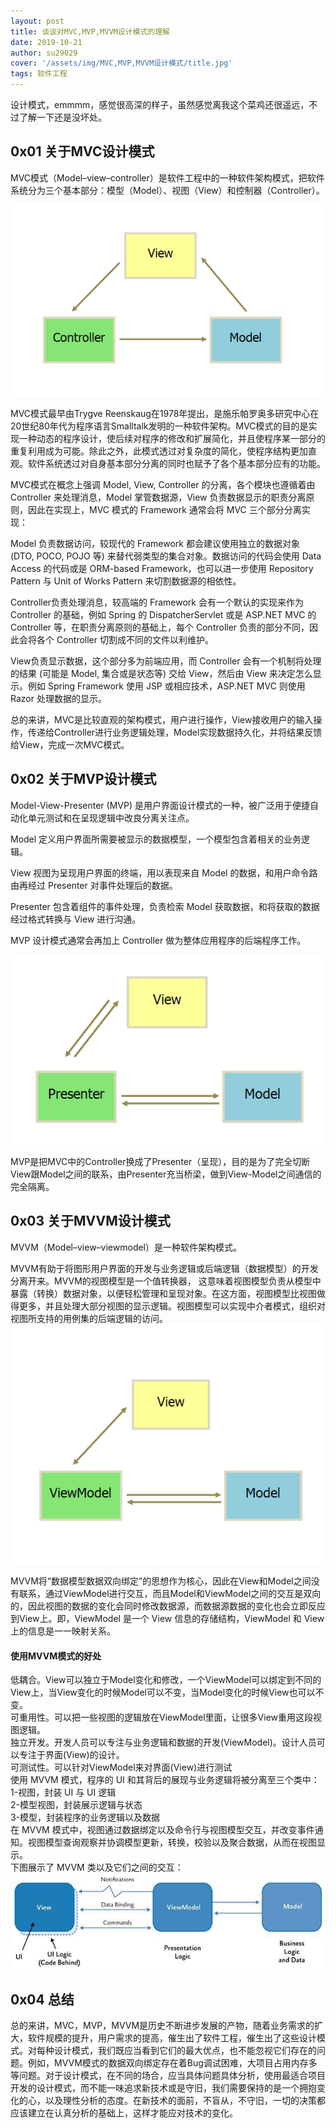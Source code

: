 ```yaml
---
layout: post
title: 谈谈对MVC,MVP,MVVM设计模式的理解
date: 2019-10-21
author: su29029
cover: '/assets/img/MVC,MVP,MVVM设计模式/title.jpg'
tags: 软件工程
---
```


设计模式，emmmm，感觉很高深的样子，虽然感觉离我这个菜鸡还很遥远，不过了解一下还是没坏处。

## 0x01 关于MVC设计模式
MVC模式（Model–view–controller）是软件工程中的一种软件架构模式，把软件系统分为三个基本部分：模型（Model）、视图（View）和控制器（Controller）。

<img src='../assets/img/MVC,MVP,MVVM设计模式/MVC设计模式.jpg'>

MVC模式最早由Trygve Reenskaug在1978年提出，是施乐帕罗奥多研究中心在20世纪80年代为程序语言Smalltalk发明的一种软件架构。MVC模式的目的是实现一种动态的程序设计，使后续对程序的修改和扩展简化，并且使程序某一部分的重复利用成为可能。除此之外，此模式透过对复杂度的简化，使程序结构更加直观。软件系统透过对自身基本部分分离的同时也赋予了各个基本部分应有的功能。

MVC模式在概念上强调 Model, View, Controller 的分离，各个模块也遵循着由 Controller 来处理消息，Model 掌管数据源，View 负责数据显示的职责分离原则，因此在实现上，MVC 模式的 Framework 通常会将 MVC 三个部分分离实现：  

Model 负责数据访问，较现代的 Framework 都会建议使用独立的数据对象 (DTO, POCO, POJO 等) 来替代弱类型的集合对象。数据访问的代码会使用 Data Access 的代码或是 ORM-based Framework，也可以进一步使用 Repository Pattern 与 Unit of Works Pattern 来切割数据源的相依性。

Controller负责处理消息，较高端的 Framework 会有一个默认的实现来作为 Controller 的基础，例如 Spring 的 DispatcherServlet 或是 ASP.NET MVC 的 Controller 等，在职责分离原则的基础上，每个 Controller 负责的部分不同，因此会将各个 Controller 切割成不同的文件以利维护。

View负责显示数据，这个部分多为前端应用，而 Controller 会有一个机制将处理的结果 (可能是 Model, 集合或是状态等) 交给 View，然后由 View 来决定怎么显示。例如 Spring Framework 使用 JSP 或相应技术，ASP.NET MVC 则使用 Razor 处理数据的显示。

总的来讲，MVC是比较直观的架构模式，用户进行操作，View接收用户的输入操作，传递给Controller进行业务逻辑处理，Model实现数据持久化，并将结果反馈给View，完成一次MVC模式。

## 0x02 关于MVP设计模式
Model-View-Presenter (MVP) 是用户界面设计模式的一种，被广泛用于便捷自动化单元测试和在呈现逻辑中改良分离关注点。

Model 定义用户界面所需要被显示的数据模型，一个模型包含着相关的业务逻辑。

View 视图为呈现用户界面的终端，用以表现来自 Model 的数据，和用户命令路由再经过 Presenter 对事件处理后的数据。

Presenter 包含着组件的事件处理，负责检索 Model 获取数据，和将获取的数据经过格式转换与 View 进行沟通。

MVP 设计模式通常会再加上 Controller 做为整体应用程序的后端程序工作。

<img src='../assets/img/MVC,MVP,MVVM设计模式/MVP设计模式.jpg'>

MVP是把MVC中的Controller换成了Presenter（呈现），目的是为了完全切断View跟Model之间的联系，由Presenter充当桥梁，做到View-Model之间通信的完全隔离。

## 0x03 关于MVVM设计模式
MVVM（Model–view–viewmodel）是一种软件架构模式。

MVVM有助于将图形用户界面的开发与业务逻辑或后端逻辑（数据模型）的开发分离开来。MVVM的视图模型是一个值转换器， 这意味着视图模型负责从模型中暴露（转换）数据对象，以便轻松管理和呈现对象。在这方面，视图模型比视图做得更多，并且处理大部分视图的显示逻辑。视图模型可以实现中介者模式，组织对视图所支持的用例集的后端逻辑的访问。
<img src='../assets/img/MVC,MVP,MVVM设计模式/MVVM设计模式1.jpg'>

MVVM将“数据模型数据双向绑定”的思想作为核心，因此在View和Model之间没有联系，通过ViewModel进行交互，而且Model和ViewModel之间的交互是双向的，因此视图的数据的变化会同时修改数据源，而数据源数据的变化也会立即反应到View上。即，ViewModel 是一个 View 信息的存储结构，ViewModel 和 View 上的信息是一一映射关系。

 #### 使用MVVM模式的好处
低耦合。View可以独立于Model变化和修改，一个ViewModel可以绑定到不同的View上，当View变化的时候Model可以不变，当Model变化的时候View也可以不变。    
可重用性。可以把一些视图的逻辑放在ViewModel里面，让很多View重用这段视图逻辑。      
独立开发。开发人员可以专注与业务逻辑和数据的开发(ViewModel)。设计人员可以专注于界面(View)的设计。     
可测试性。可以针对ViewModel来对界面(View)进行测试   
使用 MVVM 模式，程序的 UI 和其背后的展现与业务逻辑将被分离至三个类中：    
1-视图，封装 UI 与 UI 逻辑    
2-模型视图，封装展示逻辑与状态    
3-模型，封装程序的业务逻辑以及数据    
在 MVVM 模式中，视图通过数据绑定以及命令行与视图模型交互，并改变事件通知。视图模型查询观察并协调模型更新，转换，校验以及聚合数据，从而在视图显示。   
下图展示了 MVVM 类以及它们之间的交互：
<img src='../assets/img/MVC,MVP,MVVM设计模式/MVVM设计模式2.jpg'>

## 0x04 总结
总的来讲，MVC，MVP，MVVM是历史不断进步发展的产物，随着业务需求的扩大，软件规模的提升，用户需求的提高，催生出了软件工程，催生出了这些设计模式。对每种设计模式，我们既应当看到它们的最大优点，也不能忽视它们存在的问题。例如，MVVM模式的数据双向绑定存在着Bug调试困难，大项目占用内存多等问题。对于设计模式，在不同的场合，应当具体问题具体分析，使用最适合项目开发的设计模式，而不能一味追求新技术或是守旧，我们需要保持的是一个拥抱变化的心，以及理性分析的态度。在新技术的面前，不盲从，不守旧，一切的决策都应该建立在认真分析的基础上，这样才能应对技术的变化。



